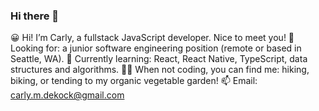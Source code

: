 ### Hi there 👋

😀 Hi! I’m Carly, a fullstack JavaScript developer. Nice to meet you!
👀 Looking for: a junior software engineering position (remote or based in Seattle, WA). 
🌱 Currently learning: React, React Native, TypeScript, data structures and algorithms. 
👩‍💻 When not coding, you can find me: hiking, biking, or tending to my organic vegetable garden!
📫 Email: carly.m.dekock@gmail.com

<!--
**carlydekock/carlydekock** is a ✨ _special_ ✨ repository because its `README.md` (this file) appears on your GitHub profile.

Here are some ideas to get you started:

- 🔭 I’m currently working on ...
- 🌱 I’m currently learning ...
- 👯 I’m looking to collaborate on ...
- 🤔 I’m looking for help with ...
- 💬 Ask me about ...
- 📫 How to reach me: ...
- 😄 Pronouns: ...
- ⚡ Fun fact: ...
-->
